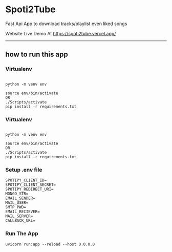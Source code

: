 # Spoti2Tube
Fast Api App to download tracks/playlist even liked songs 

Website Live Demo At 
https://spoti2tube.vercel.app/

<hr>
<h2>how to run this app</h2>



### Virtualenv 
```

python -m venv env

source env/bin/activate 
OR 
./Scripts/activate
pip install -r requirements.txt
`````

### Virtualenv 
```

python -m venv env

source env/bin/activate 
OR 
./Scripts/activate
pip install -r requirements.txt
`````

### Setup .env file 
```
SPOTIPY_CLIENT_ID=
SPOTIPY_CLIENT_SECRET=
SPOTIPY_REDIRECT_URI=
MONGO_STR=
EMAIL_SENDER=
MAIL_USER=
SMTP_PWD=
EMAIL_RECIEVER=
MAIL_SERVER=
CALLBACK_URL=
```

### Run The App

```uvicorn run:app --reload --host 0.0.0.0```





